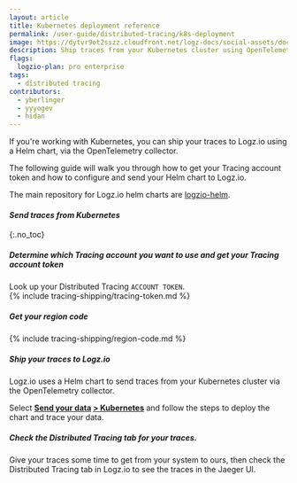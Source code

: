 ```yaml
---
layout: article
title: Kubernetes deployment reference
permalink: /user-guide/distributed-tracing/k8s-deployment
image: https://dytvr9ot2sszz.cloudfront.net/logz-docs/social-assets/docs-social.jpg
description: Ship traces from your Kubernetes cluster using OpenTelemetry
flags:
  logzio-plan: pro enterprise
tags:
  - distributed tracing
contributors:
  - yberlinger   
  - yyyogev
  - hidan
---
```


If you're working with Kubernetes, you can ship your traces to Logz.io using a Helm chart, via the OpenTelemetry collector.

The following guide will walk you through how to get your Tracing account token and how to configure and send your Helm chart to Logz.io.

The main repository for Logz.io helm charts are [logzio-helm](https://github.com/logzio/logzio-helm).

#### _Send traces from Kubernetes_

{:.no_toc}  

<div class="tasklist">

##### Determine which Tracing account you want to use and get your Tracing account token
Look up your Distributed Tracing `ACCOUNT TOKEN`. <br>
{% include tracing-shipping/tracing-token.md %}

##### Get your region code
{% include tracing-shipping/region-code.md %}

##### Ship your traces to Logz.io

Logz.io uses a Helm chart to send traces from your Kubernetes cluster via the OpenTelemetry collector. 

Select **[Send your data](https://app.logz.io/#/dashboard/integrations/collectors) [> Kubernetes](https://app.logz.io/#/dashboard/integrations/Kubernetes)** and follow the steps to deploy the chart and trace your data.

##### Check the Distributed Tracing tab for your traces.

Give your traces some time to get from your system to ours, then check the Distributed Tracing tab in Logz.io to see the traces in the Jaeger UI.

</div>
